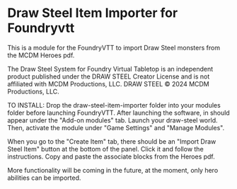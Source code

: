 # Draw Steel Item Importer for Foundryvtt



This is a module for the FoundryVTT to import Draw Steel monsters from the MCDM Heroes pdf.



The Draw Steel System for Foundry Virtual Tabletop is an independent product published under the DRAW STEEL Creator License and is not affiliated with MCDM Productions, LLC. DRAW STEEL © 2024 MCDM Productions, LLC.



TO INSTALL: Drop the draw-steel-item-importer folder into your modules folder before launching FoundryVTT. After launching the software, in should appear under the "Add-on modules" tab. Launch your draw-steel world. Then, activate the module under "Game Settings" and "Manage Modules".



When you go to the "Create Item" tab, there should be an "Import Draw Steel Item" button at the bottom of the panel. Click it and follow the instructions. Copy and paste the associate blocks from the Heroes pdf.



More functionality will be coming in the future, at the moment, only hero abilities can be imported.

